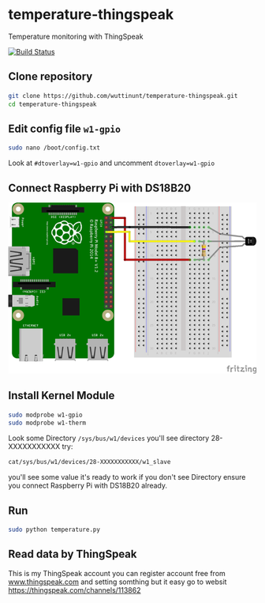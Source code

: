 # temperature-thingspeak
Temperature monitoring with  ThingSpeak

[![Build Status](https://drone.io/github.com/wuttinunt/temperature-thingspeak/status.png)](https://drone.io/github.com/wuttinunt/temperature-thingspeak/latest)


## Clone repository
```bash
git clone https://github.com/wuttinunt/temperature-thingspeak.git
cd temperature-thingspeak
```

## Edit config file ```w1-gpio```
```bash
sudo nano /boot/config.txt
```
Look at ```#dtoverlay=w1-gpio``` and uncomment ```dtoverlay=w1-gpio```

## Connect Raspberry Pi with DS18B20

![RasPi](image.png?raw=true "RasPi")

## Install Kernel Module
```bash
sudo modprobe w1-gpio
sudo modprobe w1-therm
```
Look some Directory ``` /sys/bus/w1/devices ``` you'll see directory 28-XXXXXXXXXXX
try:
```bash
cat/sys/bus/w1/devices/28-XXXXXXXXXXX/w1_slave
```
you'll see some value it's ready to work
if you don't see Directory ensure you connect Raspberry Pi with DS18B20 already.

## Run

```bash
sudo python temperature.py
```

## Read data by ThingSpeak
This is my ThingSpeak account you can register account free from www.thingspeak.com and setting somthing but it easy
go to websit https://thingspeak.com/channels/113862



